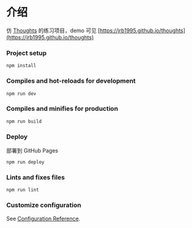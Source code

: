# 介绍

仿 [Thoughts](https://thoughts.teambition.com/site) 的练习项目，demo 可见 [https://jrb1995.github.io/thoughts](https://jrb1995.github.io/thoughts)

### Project setup

```
npm install
```

### Compiles and hot-reloads for development

```
npm run dev
```

### Compiles and minifies for production

```
npm run build
```

### Deploy

部署到 GitHub Pages

```
npm run deploy
```

### Lints and fixes files
```
npm run lint
```

### Customize configuration

See [Configuration Reference](https://cli.vuejs.org/config/).
